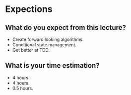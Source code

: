 # Expections
## What do you expect from this lecture?
- Create forward looking algorithms.
- Conditional state management.
- Get better at TDD.

## What is your time estimation?
- 4 hours.
- 4 hours.
- 0.5 hours.
